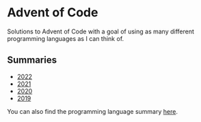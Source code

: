 # Advent of Code

Solutions to Advent of Code with a goal of using as many different programming languages as I can think of.

## Summaries

 - [2022](./summaries/2022.md)
 - [2021](./summaries/2021.md)
 - [2020](./summaries/2020.md)
 - [2019](./summaries/2019.md)

You can also find the programming language summary [here](./summaries/languages.md).

